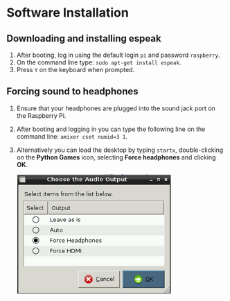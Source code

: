 # Software Installation

## Downloading and installing espeak

1. After booting, log in using the default login `pi` and password `raspberry`.
2. On the command line type: `sudo apt-get install espeak`.
3. Press `Y` on the keyboard when prompted.

## Forcing sound to headphones

1. Ensure that your headphones are plugged into the sound jack port on the Raspberry Pi.
2. After booting and logging in you can type the following line on the command line: `amixer cset numid=3 1`.
3. Alternatively you can load the desktop by typing `startx`, double-clicking on the **Python Games** icon, selecting **Force headphones** and clicking **OK**.

	![](Lesson-3/images/audio_output.png)
